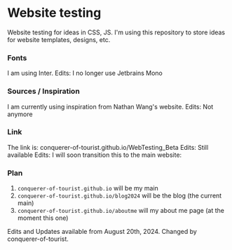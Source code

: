 # Website testing
Website testing for ideas in CSS, JS.
I'm using this repository to store ideas for website templates, designs, etc.

### Fonts
I am using Inter.
Edits: I no longer use Jetbrains Mono

### Sources / Inspiration
I am currently using inspiration from Nathan Wang's website.
Edits: Not anymore

### Link
The link is: conquerer-of-tourist.github.io/WebTesting_Beta
Edits: Still available
Edits: I will soon transition this to the main website:

### Plan
1. `conquerer-of-tourist.github.io` will be my main
2. `conquerer-of-tourist.github.io/blog2024` will be the blog (the current main)
3. `conquerer-of-tourist.github.io/aboutme` will my about me page (at the moment this one)

Edits and Updates available from August 20th, 2024. Changed by conquerer-of-tourist.
